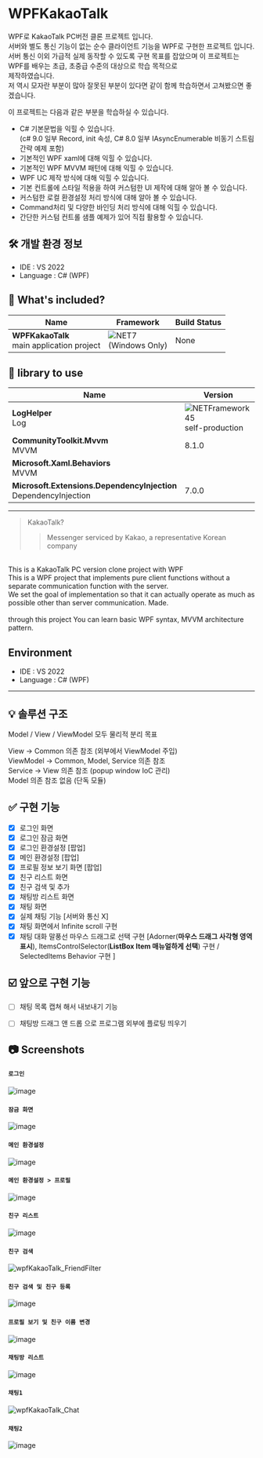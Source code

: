 # WPFKakaoTalk

WPF로 KakaoTalk PC버전 클론 프로젝트 입니다. <br/>
서버와 별도 통신 기능이 없는 순수 클라이언트 기능을 WPF로 구현한 프로젝트 입니다. <br/>
서버 통신 이외 가급적 실제 동작할 수 있도록 구현 목표를 잡았으며 이 프로젝트는 WPF를 배우는 초급, 초중급 수준의 대상으로 학습 목적으로 <br/>
제작하였습니다. <br/>
저 역시 모자란 부분이 많아 잘못된 부분이 있다면 같이 함께 학습하면서 고쳐봤으면 좋겠습니다.

이 프로젝트는 다음과 같은 부분을 학습하실 수 있습니다.<br/>
- C# 기본문법을 익힐 수 있습니다.<br/>
(c# 9.0 일부 Record,  init 속성, C# 8.0 일부 IAsyncEnumerable 비동기 스트림 간략 예제 포함)
- 기본적인 WPF xaml에 대해 익힐 수 있습니다.
- 기본적인 WPF MVVM 패턴에 대해 익힐 수 있습니다.
- WPF UC 제작 방식에 대해 익힐 수 있습니다.
- 기본 컨트롤에 스타일 적용을 하여 커스텀한 UI 제작에 대해 알아 볼 수 있습니다.
- 커스텀한 로컬 환경설정 처리 방식에 대해 알아 볼 수 있습니다.
- Command처리 및 다양한 바인딩 처리 방식에 대해 익힐 수 있습니다.
- 간단한 커스텀 컨트롤 샘플 예제가 있어 직접 활용할 수 있습니다.

🛠️ 개발 환경 정보
-

- IDE : VS 2022
- Language : C# (WPF)

📁 What's included?
-

| Name| Framework | Build Status |
| --- | --- | --- | 
| **WPFKakaoTalk**<br />main application project | ![NET7](https://img.shields.io/badge/.NET-7.0-red)<br/>(Windows Only) | None


📕 library to use
-

| Name | Version |
| --- | --- |
| **LogHelper**<br/>Log | ![NETFramework45](https://img.shields.io/badge/.NET%20Framework-4.5-orange)<br/>self-production
| **CommunityToolkit.Mvvm**<br/>MVVM | 8.1.0 |
| **Microsoft.Xaml.Behaviors**<br/>MVVM |  |
| **Microsoft.Extensions.DependencyInjection**<br />DependencyInjection | 7.0.0 |


***

> KakaoTalk?
>> Messenger serviced by Kakao, a representative Korean company

<br/>
This is a KakaoTalk PC version clone project with WPF<br/>
This is a WPF project that implements pure client functions without a separate communication function with the server.<br/>
We set the goal of implementation so that it can actually operate as much as possible other than server communication.
Made.
<br/><br/>
through this project
You can learn basic WPF syntax, MVVM architecture pattern.

Environment
-

- IDE : VS 2022
- Language : C# (WPF)

***


💡 솔루션 구조
-

Model / View / ViewModel 모두 물리적 분리 목표


View -> Common 의존 참조 (외부에서 ViewModel 주입)<br/>
ViewModel -> Common, Model, Service 의존 참조<br/>
Service -> View 의존 참조 (popup window IoC 관리) <br/>
Model 의존 참조 없음 (단독 모듈)

✅ 구현 기능
-

- [x] 로그인 화면
- [x] 로그인 잠금 화면
- [x] 로그인 환경설정 [팝업]
- [x] 메인 환경설정 [팝업]
- [x] 프로필 정보 보기 화면 [팝업]
- [x] 친구 리스트 화면
- [x] 친구 검색 및 추가
- [x] 채팅방 리스트 화면
- [x] 채팅 화면
- [x] 실제 채팅 기능 [서버와 통신 X]
- [x] 채팅 화면에서 Infinite scroll 구현
- [x] 채팅 대화 말풍선 마우스 드래그로 선택 구현 [Adorner(**마우스 드래그 사각형 영역 표시**), ItemsControlSelector(**ListBox Item 매뉴얼하게 선택**) 구현 / SelectedItems Behavior 구현 ]

☑️ 앞으로 구현 기능
-

- [ ] 채팅 목록 캡쳐 해서 내보내기 기능
- [ ] 채팅방 드래그 앤 드롭 으로 프로그램 외부에 플로팅 띄우기


📷 Screenshots
-

#### `로그인`
![image](https://user-images.githubusercontent.com/13028129/168229017-63e40d38-4b87-45bc-b040-fea457932bef.png)


#### `잠금 화면`
![image](https://user-images.githubusercontent.com/13028129/168453264-f05b781f-b9ce-49da-a4ea-0f9fca887631.png)


#### `메인 환경설정`
![image](https://user-images.githubusercontent.com/13028129/168229251-a6136f83-1388-40b7-bc8b-fbb3b5be3c78.png)


#### `메인 환경설정 > 프로필`
![image](https://user-images.githubusercontent.com/13028129/168229303-30a339a1-49ee-4ef6-8dba-d1d532ad23fb.png)


#### `친구 리스트`
![image](https://user-images.githubusercontent.com/13028129/168229352-954a75b4-0eff-474c-af10-b4c50658307c.png)


#### `친구 검색`
![wpfKakaoTalk_FriendFilter](https://user-images.githubusercontent.com/13028129/169466846-1fc9317e-90a0-44aa-bf2e-88e138ca7015.gif)


#### `친구 검색 및 친구 등록`
![image](https://user-images.githubusercontent.com/13028129/168712827-ad47f974-ba86-46f8-ac76-db5f1bab5621.png)


#### `프로필 보기 및 친구 이름 변경`
![image](https://user-images.githubusercontent.com/13028129/168711985-78ebf7d5-cd69-404d-a5e8-54fa3933665f.png)


#### `채팅방 리스트`
![image](https://user-images.githubusercontent.com/13028129/168229381-1d8329de-3c4d-4b34-8d6d-8bd8a270695c.png)<br/>


#### `채팅1`
![wpfKakaoTalk_Chat](https://user-images.githubusercontent.com/13028129/169466176-c6977249-462d-4057-a35a-16a1e5fe8654.gif)


#### `채팅2`
![image](https://user-images.githubusercontent.com/13028129/169466073-f4e1e605-eaab-4c80-9c8c-6a59e772aa05.png)

